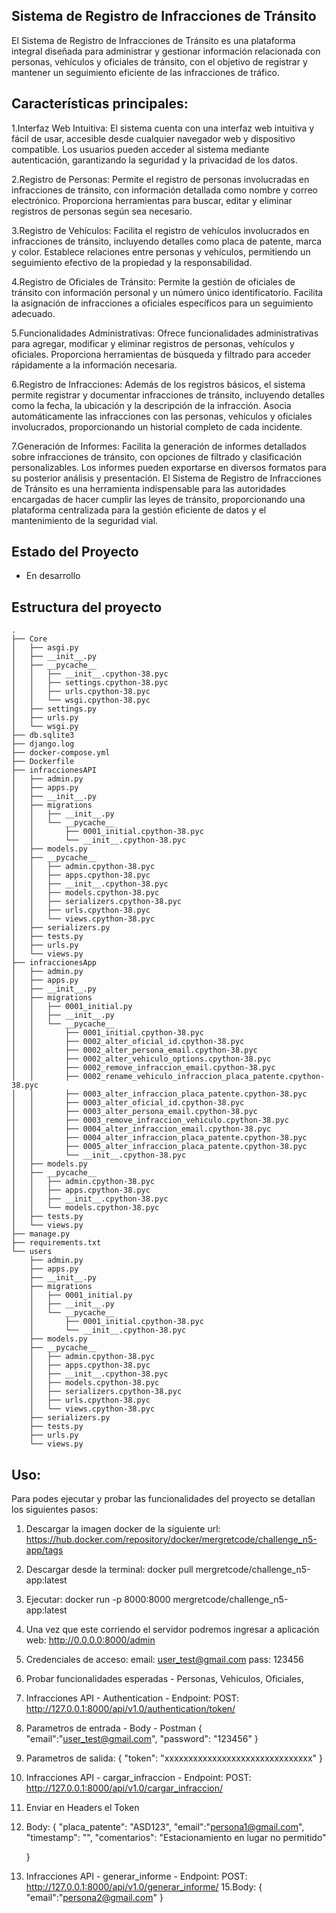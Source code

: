 ## Sistema de Registro de Infracciones de Tránsito

El Sistema de Registro de Infracciones de Tránsito es una plataforma integral diseñada para administrar y gestionar información relacionada con personas, vehículos y oficiales de tránsito, con el objetivo de registrar y mantener un seguimiento eficiente de las infracciones de tráfico.

## Características principales:

  1.Interfaz Web Intuitiva:
  El sistema cuenta con una interfaz web intuitiva y fácil de usar, accesible desde cualquier navegador web y dispositivo compatible.
  Los usuarios pueden acceder al sistema mediante autenticación, garantizando la seguridad y la privacidad de los datos.

  2.Registro de Personas:
  Permite el registro de personas involucradas en infracciones de tránsito, con información detallada como nombre y correo electrónico.
  Proporciona herramientas para buscar, editar y eliminar registros de personas según sea necesario.
  
  3.Registro de Vehículos:
  Facilita el registro de vehículos involucrados en infracciones de tránsito, incluyendo detalles como placa de patente, marca y color.
  Establece relaciones entre personas y vehículos, permitiendo un seguimiento efectivo de la propiedad y la responsabilidad.
  
  4.Registro de Oficiales de Tránsito:
  Permite la gestión de oficiales de tránsito con información personal y un número único identificatorio.
  Facilita la asignación de infracciones a oficiales específicos para un seguimiento adecuado.
  
  5.Funcionalidades Administrativas:
  Ofrece funcionalidades administrativas para agregar, modificar y eliminar registros de personas, vehículos y oficiales.
  Proporciona herramientas de búsqueda y filtrado para acceder rápidamente a la información necesaria.
  
  6.Registro de Infracciones:
  Además de los registros básicos, el sistema permite registrar y documentar infracciones de tránsito, incluyendo detalles como la fecha, la ubicación y la descripción de la infracción.
  Asocia automáticamente las infracciones con las personas, vehículos y oficiales involucrados, proporcionando un historial completo de cada incidente.
  
  7.Generación de Informes:
  Facilita la generación de informes detallados sobre infracciones de tránsito, con opciones de filtrado y clasificación personalizables.
  Los informes pueden exportarse en diversos formatos para su posterior análisis y presentación.
  El Sistema de Registro de Infracciones de Tránsito es una herramienta indispensable para las autoridades encargadas de hacer cumplir las leyes de tránsito, proporcionando una plataforma centralizada para la gestión eficiente de datos y el mantenimiento de la seguridad vial. 


## Estado del Proyecto

  - En desarrollo

## Estructura del proyecto
    .
    ├── Core
    │   ├── asgi.py
    │   ├── __init__.py
    │   ├── __pycache__
    │   │   ├── __init__.cpython-38.pyc
    │   │   ├── settings.cpython-38.pyc
    │   │   ├── urls.cpython-38.pyc
    │   │   └── wsgi.cpython-38.pyc
    │   ├── settings.py
    │   ├── urls.py
    │   └── wsgi.py
    ├── db.sqlite3
    ├── django.log
    ├── docker-compose.yml
    ├── Dockerfile
    ├── infraccionesAPI
    │   ├── admin.py
    │   ├── apps.py
    │   ├── __init__.py
    │   ├── migrations
    │   │   ├── __init__.py
    │   │   └── __pycache__
    │   │       ├── 0001_initial.cpython-38.pyc
    │   │       └── __init__.cpython-38.pyc
    │   ├── models.py
    │   ├── __pycache__
    │   │   ├── admin.cpython-38.pyc
    │   │   ├── apps.cpython-38.pyc
    │   │   ├── __init__.cpython-38.pyc
    │   │   ├── models.cpython-38.pyc
    │   │   ├── serializers.cpython-38.pyc
    │   │   ├── urls.cpython-38.pyc
    │   │   └── views.cpython-38.pyc
    │   ├── serializers.py
    │   ├── tests.py
    │   ├── urls.py
    │   └── views.py
    ├── infraccionesApp
    │   ├── admin.py
    │   ├── apps.py
    │   ├── __init__.py
    │   ├── migrations
    │   │   ├── 0001_initial.py
    │   │   ├── __init__.py
    │   │   └── __pycache__
    │   │       ├── 0001_initial.cpython-38.pyc
    │   │       ├── 0002_alter_oficial_id.cpython-38.pyc
    │   │       ├── 0002_alter_persona_email.cpython-38.pyc
    │   │       ├── 0002_alter_vehiculo_options.cpython-38.pyc
    │   │       ├── 0002_remove_infraccion_email.cpython-38.pyc
    │   │       ├── 0002_rename_vehiculo_infraccion_placa_patente.cpython-38.pyc
    │   │       ├── 0003_alter_infraccion_placa_patente.cpython-38.pyc
    │   │       ├── 0003_alter_oficial_id.cpython-38.pyc
    │   │       ├── 0003_alter_persona_email.cpython-38.pyc
    │   │       ├── 0003_remove_infraccion_vehiculo.cpython-38.pyc
    │   │       ├── 0004_alter_infraccion_email.cpython-38.pyc
    │   │       ├── 0004_alter_infraccion_placa_patente.cpython-38.pyc
    │   │       ├── 0005_alter_infraccion_placa_patente.cpython-38.pyc
    │   │       └── __init__.cpython-38.pyc
    │   ├── models.py
    │   ├── __pycache__
    │   │   ├── admin.cpython-38.pyc
    │   │   ├── apps.cpython-38.pyc
    │   │   ├── __init__.cpython-38.pyc
    │   │   └── models.cpython-38.pyc
    │   ├── tests.py
    │   └── views.py
    ├── manage.py
    ├── requirements.txt
    └── users
        ├── admin.py
        ├── apps.py
        ├── __init__.py
        ├── migrations
        │   ├── 0001_initial.py
        │   ├── __init__.py
        │   └── __pycache__
        │       ├── 0001_initial.cpython-38.pyc
        │       └── __init__.cpython-38.pyc
        ├── models.py
        ├── __pycache__
        │   ├── admin.cpython-38.pyc
        │   ├── apps.cpython-38.pyc
        │   ├── __init__.cpython-38.pyc
        │   ├── models.cpython-38.pyc
        │   ├── serializers.cpython-38.pyc
        │   ├── urls.cpython-38.pyc
        │   └── views.cpython-38.pyc
        ├── serializers.py
        ├── tests.py
        ├── urls.py
        └── views.py
## Uso:
Para podes ejecutar y probar las funcionalidades del proyecto se detallan los siguientes pasos:

  1. Descargar la imagen docker de la siguiente url: https://hub.docker.com/repository/docker/mergretcode/challenge_n5-app/tags
  2. Descargar desde la terminal:
          docker pull mergretcode/challenge_n5-app:latest
  3. Ejecutar:
        docker run -p 8000:8000 mergretcode/challenge_n5-app:latest
  4. Una vez que este corriendo el servidor podremos ingresar a aplicación web:
        http://0.0.0.0:8000/admin
  5. Credenciales de acceso:
        email: user_test@gmail.com
        pass: 123456
  6. Probar funcionalidades esperadas - Personas, Vehiculos, Oficiales,
  7. Infracciones API - Authentication - Endpoint:
        POST: http://127.0.0.1:8000/api/v1.0/authentication/token/
  8. Parametros de entrada - Body - Postman
        {
           "email":"user_test@gmail.com",
           "password": "123456"
        }
  9. Parametros de salida:
        {
          "token": "xxxxxxxxxxxxxxxxxxxxxxxxxxxxxxx"
        }
  11. Infracciones API - cargar_infraccion - Endpoint:
        POST: http://127.0.0.1:8000/api/v1.0/cargar_infraccion/
  12. Enviar en Headers el Token
  13. Body:
        {
          "placa_patente": "ASD123",
          "email":"persona1@gmail.com",
          "timestamp": "",
          "comentarios": "Estacionamiento en lugar no permitido"
        
        }
  14. Infracciones API - generar_informe - Endpoint:
        POST: http://127.0.0.1:8000/api/v1.0/generar_informe/
  15.Body:
        {
          "email":"persona2@gmail.com"
        }
      
       
       
        
